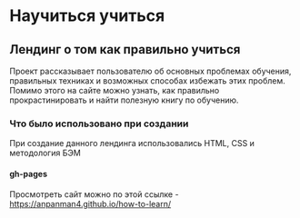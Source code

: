 # Научиться учиться

## Лендинг о том как правильно учиться
Проект рассказывает пользователю об основных проблемах обучения, правильных
техниках и возможных способах избежать этих проблем. Помимо этого на сайте можно узнать,
как правильно прокрастинировать и найти полезную книгу по обучению.

### Что было использовано при создании
При создание данного лендинга использовались HTML, CSS и методология БЭМ

#### gh-pages
Просмотреть сайт можно по этой ссылке - https://anpanman4.github.io/how-to-learn/
